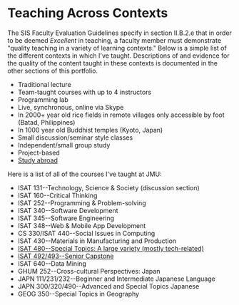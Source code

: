 # Teaching Across Contexts

The SIS Faculty Evaluation Guidelines specify in section II.B.2.e that in order to be deemed _Excellent_ in teaching, a faculty member must demonstrate "quality teaching in a variety of learning contexts." Below is a simple list of the different contexts in which I've taught. Descriptions of and evidence for the quality of the content taught in these contexts is documented in the other sections of this portfolio. 

* Traditional lecture
* Team-taught courses with up to 4 instructors
* Programming lab
* Live, synchronous, online via Skype
* In 2000+ year old rice fields in remote villages only accessible by foot (Batad, Philippines)
* In 1000 year old Buddhist temples (Kyoto, Japan)
* Small discussion/seminar style classes
* Independent/small group study
* Project-based
* [Study abroad](/teaching/abroad.md)

Here is a list of all of the courses I've taught at JMU:

* ISAT 131--Technology, Science & Society (discussion section)
* ISAT 160--Critical Thinking
* ISAT 252--Programming & Problem-solving
* ISAT 340--Software Development
* ISAT 345--Software Engineering
* ISAT 348--Web & Mobile App Development
* CS 330/ISAT 440--Social Issues in Computing
* ISAT 430--Materials in Manufacturing and Production
* [ISAT 480--Special Topics: A large variety (mostly tech-related)](/teaching/special.md)
* [ISAT 492/493--Senior Capstone](/teaching/capstones.md)
* ISAT 640--Data Mining
* GHUM 252--Cross-cultural Perspectives: Japan
* JAPN 111/231/232--Beginner and Intermediate Japanese Language
* JAPN 300/320/490--Advanced and Special Topics Japanese
* GEOG 350--Special Topics in Geography